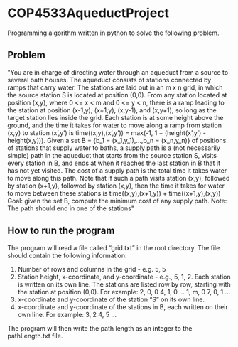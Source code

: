 # COP4533AqueductProject
Programming algorithm written in python to solve the following problem.
## Problem
"You are in charge of directing water through an aqueduct from a source to several bath houses. The aqueduct consists of stations connected by ramps that carry water. The stations are laid out in an m x n grid, in which the source station S is located at position (0,0). From any station located at position (x,y), where 0 <= x < m and 0 <= y < n, there is a ramp leading to the station at position (x-1,y), (x+1,y), (x,y-1), and (x,y+1), so long as the target station lies inside the grid. Each station is at some height above the ground, and the time it takes for water to move along a ramp from station (x,y) to station (x’,y’) is time((x,y),(x’,y’)) = max(-1, 1 + (height(x’,y’) - height(x,y))). Given a set B = {b_1 = (x_1,y_1),...,b_n = (x_n,y_n)} of positions of stations that supply water to baths, a supply path is a (not necessarily simple) path in the aqueduct that starts from the source station S, visits every station in B, and ends at when it reaches the last station in B that it has not yet visited. The cost of a supply path is the total time it takes water to move along this path. Note that if such a path visits station (x,y), followed by station (x+1,y), followed by station (x,y), then the time it takes for water to move
between these stations is time((x,y),(x+1,y)) + time((x+1,y),(x,y))
Goal: given the set B, compute the minimum cost of any supply path.
Note: The path should end in one of the stations"
## How to run the program
The program will read a file called “grid.txt” in the root directory. The file should contain the following information:
1. Number of rows and columns in the grid - e.g. 5, 5
2. Station height, x-coordinate, and y-coordinate - e.g., 5, 1, 2. Each station is
written on its own line. The stations are listed row by row, starting with the
station at position (0,0). For example:
2, 0, 0
4, 1, 0
...
1, m, 0
7, 0, 1
...
3. x-coordinate and y-coordinate of the station “S” on its own line.
4. x-coordinate and y-coordinate of the stations in B, each written on their own line.
For example:
3, 2
4, 5
...

The program will then write the path length as an integer to the pathLength.txt file.